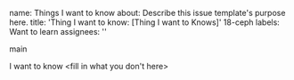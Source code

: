 
name: Things I want to know
about: Describe this issue template's purpose here.
title: 'Thing I want to know: <file in title> [Thing I want to Knows]'
18-ceph
labels: Want to learn
assignees: ''

 main

I want to know <fill in what you don't here>
